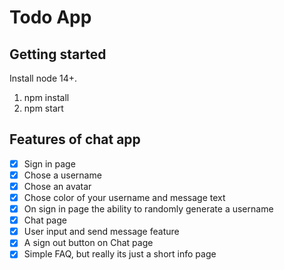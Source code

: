 # Todo App

## Getting started

Install node 14+.

1. npm install
2. npm start

## Features of chat app

- [x] Sign in page
- [x] Chose a username
- [x] Chose an avatar
- [x] Chose color of your username and message text
- [x] On sign in page the ability to randomly generate a username
- [x] Chat page
- [x] User input and send message feature
- [x] A sign out button on Chat page
- [x] Simple FAQ, but really its just a short info page
